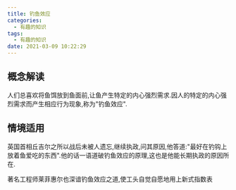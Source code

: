```yaml
---
title: 钓鱼效应
categories:
  - 有趣的知识
tags:
  - 有趣的知识
date: 2021-03-09 10:22:29
---
```

## 概念解读

人们总喜欢将鱼饵放到鱼面前,让鱼产生特定的内心强烈需求.因人的特定的内心强烈需求而产生相应行为现象,称为"钓鱼效应".

## 情境适用

英国首相丘吉尔之所以战后未被人遗忘,继续执政,问其原因,他答道:"最好在钓钩上放着鱼爱吃的东西".他的话一语道破钓鱼效应的原理,这也是他能长期执政的原因所在.

著名工程师莱菲惠尔也深谙钓鱼效应之道,使工头自觉自愿地用上新式指数表
<!--more-->